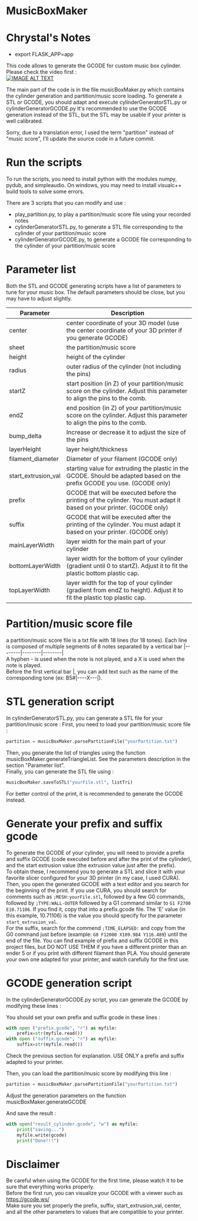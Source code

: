 # MusicBoxMaker

# Chrystal's Notes
- export FLASK_APP=app



This code allows to generate the GCODE for custom music box cylinder.  
Please check the video first :  
[![IMAGE ALT TEXT](http://img.youtube.com/vi/Hx4FuogXTyk/0.jpg)](http://www.youtube.com/watch?v=Hx4FuogXTyk "Custom music box with 3D printed cylinder")

The main part of the code is in the file musicBoxMaker.py which contains the cylinder generation and partition/music score loading.
To generate a STL or GCODE, you should adapt and execute cylinderGeneratorSTL.py or cylinderGeneratorGCODE.py
It's recommended to use the GCODE generation instead of the STL, but the STL may be usable if your printer is well calibrated.

Sorry, due to a translation error, I used the term "partition" instead of "music score", I'll update the source code in a future commit.

# Run the scripts

To run the scripts, you need to install python with the modules numpy, pydub, and simpleaudio.
On windows, you may need to install visualc++ build tools to solve some errors.

There are 3 scripts that you can modify and use : 
* play_partition.py, to play a partition/music score file using your recorded notes
* cylinderGeneratorSTL.py, to generate a STL file corresponding to the cylinder of your partition/music score
* cylinderGeneratorGCODE.py, to generate a GCODE file corresponding to the cylinder of your partition/music score

# Parameter list

Both the STL and GCODE generating scripts have a list of parameters to tune for your music box.
The default parameters should be close, but you may have to adjust slightly.

Parameter | Description
----------|------------
center | center coordinate of your 3D model (use the center coordinate of your 3D printer if you generate GCODE)
sheet  | the partition/music score
height | height of the cylinder
radius | outer radius of the cylinder (not including the pins)
startZ | start position (in Z) of your partition/music score on the cylinder. Adjust this parameter to align the pins to the comb.
endZ   | end position (in Z) of your partition/music score on the cylinder. Adjust this parameter to align the pins to the comb.
bump_delta | Increase or decrease it to adjust the size of the pins
layerHeight | layer height/thickness
filament_diameter | Diameter of your filament (GCODE only)
start_extrusion_val | starting value for extruding the plastic in the GCODE. Should be adapted based on the prefix GCODE you use. (GCODE only)
prefix | GCODE that will be executed before the printing of the cylinder. You must adapt it based on your printer. (GCODE only)
suffix | GCODE that will be executed after the printing of the cylinder. You must adapt it based on your printer. (GCODE only)
mainLayerWidth | layer width for the main part of your cylinder
bottomLayerWidth | layer width for the bottom of your cylinder (gradient until 0 to startZ). Adjust it to fit the plastic bottom plastic cap.
topLayerWidth | layer width for the top of your cylinder (gradient from endZ to height). Adjust it to fit the plastic top plastic cap.

# Partition/music score file

a partition/music score file is a txt file with 18 lines (for 18 tones).
Each line is composed of multiple segments of 8 notes separated by a vertical bar |--------|--------|--------|  
A hyphen - is used when the note is not played, and a X is used when the note is played.  
Before the first vertical bar |, you can add text such as the name of the corresponding tone (ex: B5#|----X---|).  
 
# STL generation script
In cylinderGeneratorSTL.py, you can generate a STL file for your partition/music score :
First, you need to load your partition/music score file :
``` python
partition = musicBoxMaker.parsePartitionFile("yourPartition.txt")
``` 
Then, you generate the list of triangles using the function musicBoxMaker.generateTriangleList. See the parameters description in the section "Parameter list".  
Finally, you can generate the STL file using :  
``` python
musicBoxMaker.saveToSTL("yourFile.stl", listTri)
``` 

For better control of the print, it is recommended to generate the GCODE instead.

# Generate your prefix and suffix gcode

To generate the GCODE of your cylinder, you will need to provide a prefix and suffix GCODE (code executed before and after the print of the cylinder), and the start extrusion value (the extrusion value just after the prefix).  
To obtain these, I recommend you to generate a STL and slice it with your favorite slicer configured for your 3D printer (in my case, I used CURA).  
Then, you open the generated GCODE with a text editor and you search for the beginning of the print.
If you use CURA, you should search for comments such as `;MESH:yourFile.stl`, followed by a few G0 commands, followed by `;TYPE:WALL-OUTER` followed by a G1 command similar to `G1 F2700 E10.71106`. If you find it, copy that into a prefix.gcode file. The 'E' value (in this example, 10.71106) is the value you should specify for the parameter `start_extrusion_val`.  
For the suffix, search for the commend `;TIME_ELAPSED:` and copy from the G0 command just before (example: `G0 F12000 X109.984 Y116.489`) until the end of the file.
You can find example of prefix and suffix GCODE in this project files, but DO NOT USE THEM if you have a different printer than an ender 5 or if you print with different filament than PLA. You should generate your own one adapted for your printer, and watch carefully for the first use.

# GCODE generation script

In the cylinderGeneratorGCODE.py script, you can generate the GCODE by modifying these lines :

You should set your own prefix and suffix gcode in these lines :
```python
with open ("prefix.gcode", "r") as myfile:
    prefix=str(myfile.read())
with open ("suffix.gcode", "r") as myfile:
    suffix=str(myfile.read())
```
Check the previous section for explanation. USE ONLY a prefix and suffix adapted to your printer.
 
Then, you can load the partition/music score by modifying this line :  
``` python
partition = musicBoxMaker.parsePartitionFile("yourPartition.txt")
``` 

Adjust the generation parameters on the function musicBoxMaker.generateGCODE

And save the result :
``` python
with open("result_cylinder.gcode", "w") as myfile:
    print("saving...")
    myfile.write(gcode)
    print("Done!!!")
``` 

# Disclaimer
Be careful when using the GCODE for the first time, please watch it to be sure that everything works properly.  
Before the first run, you can visualize your GCODE with a viewer such as https://gcode.ws/  
Make sure you set properly the prefix, suffix, start_extrusion_val, center, and all the other parameters to values that are compatible to your printer.
